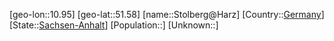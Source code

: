 ﻿---
location: [51.58,10.95]
type: City
tags:
- geo/City


SpocWebEntityId: 34580
isDeleted: false
confidential: public

---
[geo-lon::10.95]
[geo-lat::51.58]
[name::Stolberg@Harz]
[Country::[Germany](geo/Continent/Europe/Germany.md)]
[State::[Sachsen-Anhalt](geo/Continent/Europe/Germany/Sachsen-Anhalt.md)]
[Population::]
[Unknown::]

